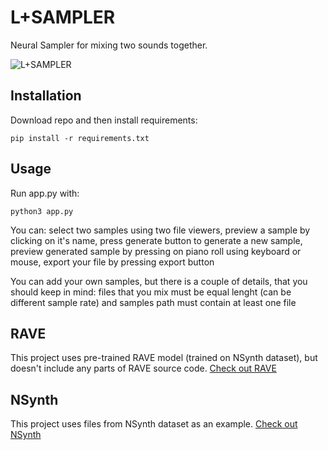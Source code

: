 # L+SAMPLER
Neural Sampler for mixing two sounds together.

![L+SAMPLER](https://user-images.githubusercontent.com/36171138/178833099-aa52a1f7-df93-467b-83d5-d194e43099ea.png)


## Installation
Download repo and then install requirements:
```
pip install -r requirements.txt
```

## Usage
Run app.py with:
```
python3 app.py
```

You can: select two samples using two file viewers, preview a sample by clicking on it's name, press generate button to generate a new sample,
preview generated sample by pressing on piano roll using keyboard or mouse, export your file by pressing export button

You can add your own samples, but there is a couple of details, that you should keep in mind: files that you mix must be equal lenght (can be different sample rate) and samples path must contain at least one file

## RAVE
This project uses pre-trained RAVE model (trained on NSynth dataset), but doesn't include any parts of RAVE source code.
[Check out RAVE](https://github.com/acids-ircam/RAVE)

## NSynth
This project uses files from NSynth dataset as an example. [Check out NSynth](https://magenta.tensorflow.org/datasets/nsynth)
